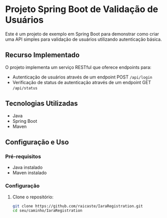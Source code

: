 # Projeto Spring Boot de Validação de Usuários

Este é um projeto de exemplo em Spring Boot para demonstrar como criar uma API simples para validação de usuários utilizando autenticação básica.

## Recurso Implementado

O projeto implementa um serviço RESTful que oferece endpoints para:

- Autenticação de usuários através de um endpoint POST `/api/login`
- Verificação de status de autenticação através de um endpoint GET `/api/status`

## Tecnologias Utilizadas

- Java 
- Spring Boot 
- Maven

## Configuração e Uso

### Pré-requisitos

- Java instalado
- Maven instalado

### Configuração

1. Clone o repositório:

   ```bash
   git clone https://github.com/raicaste/IaraRegistration.git
   cd seu/caminho/IaraRegistration
